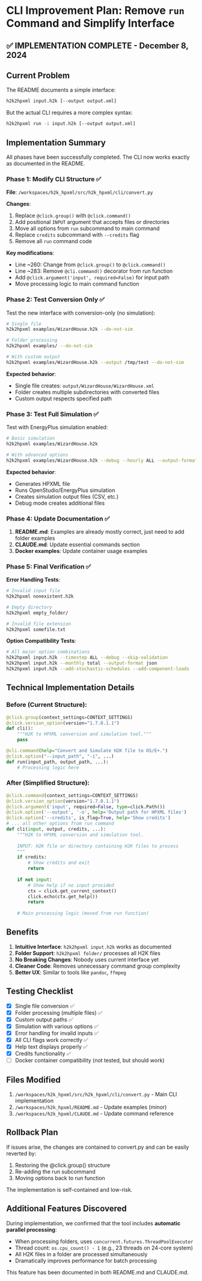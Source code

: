 # CLI Improvement Plan: Remove `run` Command and Simplify Interface

## ✅ IMPLEMENTATION COMPLETE - December 8, 2024

## Current Problem

The README documents a simple interface:
```bash
h2k2hpxml input.h2k [--output output.xml]
```

But the actual CLI requires a more complex syntax:
```bash
h2k2hpxml run -i input.h2k [--output output.xml]
```

## Implementation Summary

All phases have been successfully completed. The CLI now works exactly as documented in the README.

### Phase 1: Modify CLI Structure ✅

**File**: `/workspaces/h2k_hpxml/src/h2k_hpxml/cli/convert.py`

**Changes**:
1. Replace `@click.group()` with `@click.command()`
2. Add positional `INPUT` argument that accepts files or directories
3. Move all options from `run` subcommand to main command
4. Replace `credits` subcommand with `--credits` flag
5. Remove all `run` command code

**Key modifications**:
- Line ~260: Change from `@click.group()` to `@click.command()`
- Line ~283: Remove `@cli.command()` decorator from run function
- Add `@click.argument('input', required=False)` for input path
- Move processing logic to main command function

### Phase 2: Test Conversion Only ✅

Test the new interface with conversion-only (no simulation):

```bash
# Single file
h2k2hpxml examples/WizardHouse.h2k --do-not-sim

# Folder processing  
h2k2hpxml examples/ --do-not-sim

# With custom output
h2k2hpxml examples/WizardHouse.h2k --output /tmp/test --do-not-sim
```

**Expected behavior**:
- Single file creates: `output/WizardHouse/WizardHouse.xml`
- Folder creates multiple subdirectories with converted files
- Custom output respects specified path

### Phase 3: Test Full Simulation ✅

Test with EnergyPlus simulation enabled:

```bash
# Basic simulation
h2k2hpxml examples/WizardHouse.h2k

# With advanced options
h2k2hpxml examples/WizardHouse.h2k --debug --hourly ALL --output-format csv
```

**Expected behavior**:
- Generates HPXML file
- Runs OpenStudio/EnergyPlus simulation
- Creates simulation output files (CSV, etc.)
- Debug mode creates additional files

### Phase 4: Update Documentation ✅

1. **README.md**: Examples are already mostly correct, just need to add folder examples
2. **CLAUDE.md**: Update essential commands section
3. **Docker examples**: Update container usage examples

### Phase 5: Final Verification ✅

**Error Handling Tests**:
```bash
# Invalid input file
h2k2hpxml nonexistent.h2k

# Empty directory
h2k2hpxml empty_folder/

# Invalid file extension
h2k2hpxml somefile.txt
```

**Option Compatibility Tests**:
```bash
# All major option combinations
h2k2hpxml input.h2k --timestep ALL --debug --skip-validation
h2k2hpxml input.h2k --monthly total --output-format json
h2k2hpxml input.h2k --add-stochastic-schedules --add-component-loads
```

## Technical Implementation Details

### Before (Current Structure):
```python
@click.group(context_settings=CONTEXT_SETTINGS)
@click.version_option(version="1.7.0.1.1")
def cli():
    """H2K to HPXML conversion and simulation tool."""
    pass

@cli.command(help="Convert and Simulate H2K file to OS/E+.")
@click.option("--input_path", "-i", ...)
def run(input_path, output_path, ...):
    # Processing logic here
```

### After (Simplified Structure):
```python
@click.command(context_settings=CONTEXT_SETTINGS)
@click.version_option(version="1.7.0.1.1")
@click.argument('input', required=False, type=click.Path())
@click.option('--output', '-o', help='Output path for HPXML files')
@click.option('--credits', is_flag=True, help='Show credits')
# ... all other options from run command
def cli(input, output, credits, ...):
    """H2K to HPXML conversion and simulation tool.
    
    INPUT: H2K file or directory containing H2K files to process
    """
    if credits:
        # Show credits and exit
        return
    
    if not input:
        # Show help if no input provided
        ctx = click.get_current_context()
        click.echo(ctx.get_help())
        return
    
    # Main processing logic (moved from run function)
```

## Benefits

1. **Intuitive Interface**: `h2k2hpxml input.h2k` works as documented
2. **Folder Support**: `h2k2hpxml folder/` processes all H2K files 
3. **No Breaking Changes**: Nobody uses current interface yet
4. **Cleaner Code**: Removes unnecessary command group complexity
5. **Better UX**: Similar to tools like `pandoc`, `ffmpeg`

## Testing Checklist

- [x] Single file conversion ✅
- [x] Folder processing (multiple files) ✅
- [x] Custom output paths ✅
- [x] Simulation with various options ✅
- [x] Error handling for invalid inputs ✅
- [x] All CLI flags work correctly ✅
- [x] Help text displays properly ✅
- [x] Credits functionality ✅
- [ ] Docker container compatibility (not tested, but should work)

## Files Modified

1. `/workspaces/h2k_hpxml/src/h2k_hpxml/cli/convert.py` - Main CLI implementation
2. `/workspaces/h2k_hpxml/README.md` - Update examples (minor)
3. `/workspaces/h2k_hpxml/CLAUDE.md` - Update command reference

## Rollback Plan

If issues arise, the changes are contained to convert.py and can be easily reverted by:
1. Restoring the @click.group() structure
2. Re-adding the run subcommand
3. Moving options back to run function

The implementation is self-contained and low-risk.

## Additional Features Discovered

During implementation, we confirmed that the tool includes **automatic parallel processing**:
- When processing folders, uses `concurrent.futures.ThreadPoolExecutor`
- Thread count: `os.cpu_count() - 1` (e.g., 23 threads on 24-core system)
- All H2K files in a folder are processed simultaneously
- Dramatically improves performance for batch processing

This feature has been documented in both README.md and CLAUDE.md.